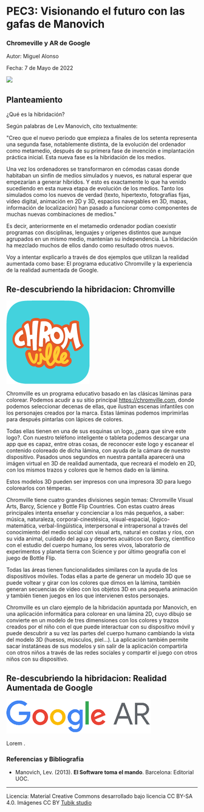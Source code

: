 # PEC3: Visionando el futuro con las gafas de Manovich 

### Chromeville y AR de Google 


Autor: Miguel Alonso


Fecha: 7 de Mayo de 2022

<img src="https://github.com/migalomel/PEC3_Manovich_Reloaded/blob/main/H%C3%ADbrido.png" /> 


## Planteamiento


¿Qué es la hibridación?

Según palabras de Lev Manovich, cito textualmente:

"Creo que el nuevo periodo que empieza a finales de los setenta representa una segunda fase, notablemente distinta, de la evolución del ordenador como metamedio, después de su primera fase de invención e implantación práctica inicial. Esta nueva fase es la hibridación de los medios.

Una vez los ordenadores se transformaron en cómodas casas donde habitaban un sinfín de medios simulados y nuevos, es natural esperar que empezarían a generar híbridos. Y esto es exactamente lo que ha venido sucediendo en esta nueva etapa de evolución de los medios. Tanto los simulados como los nuevos de verdad (texto, hipertexto, fotografías fijas, vídeo digital, animación en 2D y 3D, espacios navegables en 3D, mapas, información de localización) han pasado a funcionar como componentes de muchas nuevas combinaciones de medios."

Es decir, anteriormente en el metamedio ordenador podían coexistir programas con disciplinas, lenguajes y orígenes distintos que aunque agrupados en un mismo medio, mantenían su independencia. La hibridación ha mezclado muchos de ellos dando como resultado otros nuevos.

Voy a intentar explicarlo a través de dos ejemplos que utilizan la realidad aumentada como base: El programa educativo Chromville y la experiencia de la realidad aumentada de Google.


## Re-descubriendo la hibridacion: Chromville

<img src="https://github.com/migalomel/PEC3_Manovich_Reloaded/blob/main/LogoChromvilleApp.png" />

Chromville es un programa educativo basado en las clásicas láminas para colorear. Podemos acudir a su sitio principal https://chromville.com, donde podemos seleccionar decenas de ellas, que ilustran escenas infantiles con los personajes creados por la marca. Estas láminas podemos imprimirlas para después pintarlas con lápices de colores.

Todas ellas tienen en una de sus esquinas un logo, ¿para que sirve este logo?. Con nuestro teléfono inteligente o tableta podemos descargar una app que es capaz, entre otras cosas, de reconocer este logo y escanear el contenido coloreado de dicha lámina, con ayuda de la cámara de nuestro dispositivo. Pasados unos segundos en nuestra pantalla aparecerá una imágen virtual en 3D de realidad aumentada, que recreará el modelo en 2D, con los mismos trazos y colores que le hemos dado en la lámina.

Estos modelos 3D pueden ser impresos con una impresora 3D para luego colorearlos con témperas.

Chromville tiene cuatro grandes divisiones según temas: Chromville Visual Arts, Barcy, Science y Bottle Flip Countries. Con estas cuatro áreas principales intenta enseñar y concienciar a los más pequeños, a saber: música, naturaleza, corporal-cinestésica, visual-espacial, lógico-matemática, verbal-lingüística, interpersonal e intrapersonal a través del conocimiento del medio social con visual arts, natural en costas y ríos, con su vida animal, cuidado del agua y deportes acuáticos con Barcy, científico con el estudio del cuerpo humano, los seres vivos, laboratorio de experimentos y planeta tierra con Science y por último geografía con el juego de Bottle Flip.

Todas las áreas tienen funcionalidades similares con la ayuda de los dispositivos móviles. Todas ellas a parte de generar un modelo 3D que se puede voltear y girar con los colores que dimos en la lámina, también generan secuencias de vídeo con los objetos 3D en una pequeña animación y también tienen juegos en los que intervienen estos personajes. 

Chromville es un claro ejemplo de la hibridación apuntada por Manovich, en una aplicación informática para colorear en una lámina 2D, cuyo dibujo se convierte en un modelo de tres dimensiones con los colores y trazos creados por el niño con el que puede interactuar con su dispositivo móvil y puede descubrir a su vez las partes del cuerpo humano cambiando la vista del modelo 3D (huesos, músculos, piel...). La aplicación también permite sacar instatáneas de sus modelos y sin salir de la aplicación compartirla con otros niños a través de las redes sociales y compartir el juego con otros niños con su dispositivo.




## Re-descubriendo la hibridacion: Realidad Aumentada de Google

<img src="https://github.com/migalomel/PEC3_Manovich_Reloaded/blob/main/GoogleAR.png" />

Lorem .


### Referencias y Bibliografía

* Manovich, Lev. (2013). **El Software toma el mando**. Barcelona: Editorial UOC. 


----

Licencia: Material Creative Commons desarrollado bajo licencia CC BY-SA 4.0. Imágenes CC BY [Tubik studio](https://blog.tubikstudio.com/how-to-create-original-flat-illustrations-designers-tips/) 
